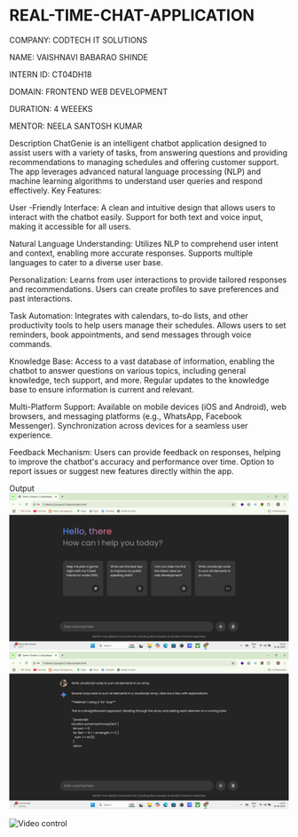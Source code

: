 # REAL-TIME-CHAT-APPLICATION
COMPANY: CODTECH IT SOLUTIONS

NAME: VAISHNAVI BABARAO SHINDE

INTERN ID: CT04DH18

DOMAIN: FRONTEND WEB DEVELOPMENT

DURATION: 4 WEEEKS

MENTOR: NEELA SANTOSH KUMAR

Description
ChatGenie is an intelligent chatbot application designed to assist users with a variety of tasks, from answering questions and providing recommendations to managing schedules and offering customer support. The app leverages advanced natural language processing (NLP) and machine learning algorithms to understand user queries and respond effectively.
Key Features:

User -Friendly Interface:
A clean and intuitive design that allows users to interact with the chatbot easily.
Support for both text and voice input, making it accessible for all users.

Natural Language Understanding:
Utilizes NLP to comprehend user intent and context, enabling more accurate responses.
Supports multiple languages to cater to a diverse user base.

Personalization:
Learns from user interactions to provide tailored responses and recommendations.
Users can create profiles to save preferences and past interactions.

Task Automation:
Integrates with calendars, to-do lists, and other productivity tools to help users manage their schedules.
Allows users to set reminders, book appointments, and send messages through voice commands.

Knowledge Base:
Access to a vast database of information, enabling the chatbot to answer questions on various topics, including general knowledge, tech support, and more.
Regular updates to the knowledge base to ensure information is current and relevant.

Multi-Platform Support:
Available on mobile devices (iOS and Android), web browsers, and messaging platforms (e.g., WhatsApp, Facebook Messenger).
Synchronization across devices for a seamless user experience.

Feedback Mechanism:
Users can provide feedback on responses, helping to improve the chatbot's accuracy and performance over time.
Option to report issues or suggest new features directly within the app.

Output
![image alt](https://github.com/CTT-Vaishnavi/REAL-TIME-CHAT-APPLICATION/blob/main/images/Output.png)
![img alt](https://github.com/CTT-Vaishnavi/REAL-TIME-CHAT-APPLICATION/blob/main/images/Output2.png?raw=true)

![Video control](https://ctt-vaishnavi.github.io/REAL-TIME-CHAT-APPLICATION/)
